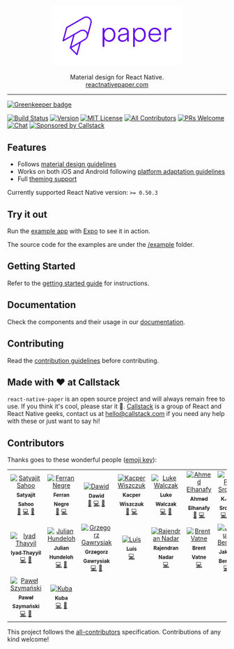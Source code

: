 <p align="center">
  <img alt="react-native-paper" src="docs/assets/images/paper-logo.svg?sanitize=true" width="300">
</p>
<p align="center">
  Material design for React Native.<br/>
  <a href="https://reactnativepaper.com">reactnativepaper.com</a>
</p>

---

[![Greenkeeper badge](https://badges.greenkeeper.io/callstack/react-native-paper.svg)](https://greenkeeper.io/)

[![Build Status][build-badge]][build]
[![Version][version-badge]][package]
[![MIT License][license-badge]][license]
[![All Contributors][all-contributors-badge]][all-contributors]
[![PRs Welcome][prs-welcome-badge]][prs-welcome]
[![Chat][chat-badge]][chat]
[![Sponsored by Callstack][callstack-badge]][callstack]

## Features

- Follows [material design guidelines](https://material.io/guidelines/)
- Works on both iOS and Android following [platform adaptation guidelines](https://material.io/design/platform-guidance/cross-platform-adaptation.html)
- Full [theming support](https://callstack.github.io/react-native-paper/theming.html)

Currently supported React Native version: `>= 0.50.3`

## Try it out

Run the [example app](https://snack.expo.io/@satya164/github.com-callstack-react-native-paper:example) with [Expo](https://expo.io/) to see it in action.

The source code for the examples are under the [/example](/example) folder.

## Getting Started

Refer to the [getting started guide](https://callstack.github.io/react-native-paper/getting-started.html) for instructions.

## Documentation

Check the components and their usage in our [documentation](https://callstack.github.io/react-native-paper/index.html).

## Contributing

Read the [contribution guidelines](/CONTRIBUTING.md) before contributing.

## Made with ❤️ at Callstack

`react-native-paper` is an open source project and will always remain free to use. If you think it's cool, please star it 🌟. [Callstack][callstack-readme-with-love] is a group of React and React Native geeks, contact us at [hello@callstack.com](mailto:hello@callstack.com) if you need any help with these or just want to say hi!

<!-- badges -->

[build-badge]: https://img.shields.io/circleci/project/github/callstack/react-native-paper/master.svg?style=flat-square
[build]: https://circleci.com/gh/callstack/react-native-paper
[version-badge]: https://img.shields.io/npm/v/react-native-paper.svg?style=flat-square
[package]: https://www.npmjs.com/package/react-native-paper
[license-badge]: https://img.shields.io/npm/l/react-native-paper.svg?style=flat-square
[license]: https://opensource.org/licenses/MIT
[all-contributors-badge]: https://img.shields.io/badge/all_contributors-1-orange.svg?style=flat-square
[all-contributors]: #contributors
[prs-welcome-badge]: https://img.shields.io/badge/PRs-welcome-brightgreen.svg?style=flat-square
[prs-welcome]: http://makeapullrequest.com
[chat-badge]: https://img.shields.io/discord/426714625279524876.svg?style=flat-square&colorB=758ED3
[chat]: https://discord.gg/zwR2Cdh
[callstack-badge]: https://callstack.com/images/callstack-badge.svg
[callstack]: https://callstack.com/open-source/?utm_source=github.com&utm_medium=referral&utm_campaign=react-native-paper&utm_term=readme-badge
[callstack-readme-with-love]: https://callstack.com/?utm_source=github.com&utm_medium=referral&utm_campaign=react-native-paper&utm_term=readme-with-love

## Contributors

Thanks goes to these wonderful people ([emoji key](https://github.com/all-contributors/all-contributors#emoji-key)):

<!-- ALL-CONTRIBUTORS-LIST:START - Do not remove or modify this section -->
<!-- prettier-ignore -->
<table>
  <tr>
    <td align="center"><a href="https://twitter.com/@satya164"><img src="https://avatars2.githubusercontent.com/u/1174278?v=4" width="100px;" alt="Satyajit Sahoo"/><br /><sub><b>Satyajit Sahoo</b></sub></a><br /><a href="#ideas-satya164" title="Ideas, Planning, & Feedback">🤔</a> <a href="https://github.com/callstack/react-native-paper/commits?author=satya164" title="Code">💻</a> <a href="https://github.com/callstack/react-native-paper/commits?author=satya164" title="Documentation">📖</a></td>
    <td align="center"><a href="https://ferrannp.com/"><img src="https://avatars2.githubusercontent.com/u/774577?v=4" width="100px;" alt="Ferran Negre"/><br /><sub><b>Ferran Negre</b></sub></a><br /><a href="#ideas-ferrannp" title="Ideas, Planning, & Feedback">🤔</a> <a href="https://github.com/callstack/react-native-paper/commits?author=ferrannp" title="Code">💻</a></td>
    <td align="center"><a href="http://dawidurbaniak.pl"><img src="https://avatars3.githubusercontent.com/u/18584155?v=4" width="100px;" alt="Dawid"/><br /><sub><b>Dawid</b></sub></a><br /><a href="#ideas-Trancever" title="Ideas, Planning, & Feedback">🤔</a> <a href="https://github.com/callstack/react-native-paper/commits?author=Trancever" title="Code">💻</a> <a href="https://github.com/callstack/react-native-paper/commits?author=Trancever" title="Documentation">📖</a></td>
    <td align="center"><a href="https://twitter.com/esemesek"><img src="https://avatars2.githubusercontent.com/u/9092510?v=4" width="100px;" alt="Kacper Wiszczuk"/><br /><sub><b>Kacper Wiszczuk</b></sub></a><br /><a href="#ideas-Esemesek" title="Ideas, Planning, & Feedback">🤔</a> <a href="https://github.com/callstack/react-native-paper/commits?author=Esemesek" title="Code">💻</a></td>
    <td align="center"><a href="https://medium.com/@_happiryu"><img src="https://avatars1.githubusercontent.com/u/22746080?v=4" width="100px;" alt="Luke Walczak"/><br /><sub><b>Luke Walczak</b></sub></a><br /><a href="https://github.com/callstack/react-native-paper/commits?author=lukewalczak" title="Code">💻</a> <a href="https://github.com/callstack/react-native-paper/commits?author=lukewalczak" title="Documentation">📖</a></td>
    <td align="center"><a href="https://github.com/ahmedlhanafy"><img src="https://avatars2.githubusercontent.com/u/7052827?v=4" width="100px;" alt="Ahmed Elhanafy"/><br /><sub><b>Ahmed Elhanafy</b></sub></a><br /><a href="#ideas-ahmedlhanafy" title="Ideas, Planning, & Feedback">🤔</a> <a href="https://github.com/callstack/react-native-paper/commits?author=ahmedlhanafy" title="Code">💻</a></td>
    <td align="center"><a href="https://github.com/kpsroka"><img src="https://avatars0.githubusercontent.com/u/24893014?v=4" width="100px;" alt="K. P. Sroka"/><br /><sub><b>K. P. Sroka</b></sub></a><br /><a href="https://github.com/callstack/react-native-paper/commits?author=kpsroka" title="Code">💻</a> <a href="https://github.com/callstack/react-native-paper/commits?author=kpsroka" title="Documentation">📖</a></td>
  </tr>
  <tr>
    <td align="center"><a href="https://github.com/iyadthayyil"><img src="https://avatars2.githubusercontent.com/u/11161020?v=4" width="100px;" alt="Iyad Thayyil"/><br /><sub><b>Iyad Thayyil</b></sub></a><br /><a href="https://github.com/callstack/react-native-paper/commits?author=iyadthayyil" title="Code">💻</a> <a href="https://github.com/callstack/react-native-paper/commits?author=iyadthayyil" title="Documentation">📖</a></td>
    <td align="center"><a href="http://hundeloh-consulting.ch/"><img src="https://avatars1.githubusercontent.com/u/5358638?v=4" width="100px;" alt="Julian Hundeloh"/><br /><sub><b>Julian Hundeloh</b></sub></a><br /><a href="https://github.com/callstack/react-native-paper/commits?author=jaulz" title="Code">💻</a> <a href="https://github.com/callstack/react-native-paper/commits?author=jaulz" title="Documentation">📖</a></td>
    <td align="center"><a href="https://www.linkedin.com/in/grzegorzgawrysiak/"><img src="https://avatars3.githubusercontent.com/u/7827311?v=4" width="100px;" alt="Grzegorz Gawrysiak"/><br /><sub><b>Grzegorz Gawrysiak</b></sub></a><br /><a href="https://github.com/callstack/react-native-paper/commits?author=gawrysiak" title="Code">💻</a> <a href="https://github.com/callstack/react-native-paper/commits?author=gawrysiak" title="Documentation">📖</a></td>
    <td align="center"><a href="https://github.com/luissmg"><img src="https://avatars2.githubusercontent.com/u/20660551?v=4" width="100px;" alt="Luís"/><br /><sub><b>Luís</b></sub></a><br /><a href="https://github.com/callstack/react-native-paper/commits?author=luissmg" title="Code">💻</a></td>
    <td align="center"><a href="https://raajnadar.in"><img src="https://avatars1.githubusercontent.com/u/17236768?v=4" width="100px;" alt="Rajendran Nadar"/><br /><sub><b>Rajendran Nadar</b></sub></a><br /><a href="https://github.com/callstack/react-native-paper/commits?author=raajnadar" title="Code">💻</a></td>
    <td align="center"><a href="https://github.com/brentvatne"><img src="https://avatars2.githubusercontent.com/u/90494?v=4" width="100px;" alt="Brent Vatne"/><br /><sub><b>Brent Vatne</b></sub></a><br /><a href="https://github.com/callstack/react-native-paper/commits?author=brentvatne" title="Code">💻</a></td>
    <td align="center"><a href="https://jukben.cz"><img src="https://avatars3.githubusercontent.com/u/8135252?v=4" width="100px;" alt="Jakub Beneš"/><br /><sub><b>Jakub Beneš</b></sub></a><br /><a href="https://github.com/callstack/react-native-paper/commits?author=jukben" title="Code">💻</a></td>
  </tr>
  <tr>
    <td align="center"><a href="https://twitter.com/_panpawel"><img src="https://avatars3.githubusercontent.com/u/3886886?v=4" width="100px;" alt="Paweł Szymański"/><br /><sub><b>Paweł Szymański</b></sub></a><br /><a href="https://github.com/callstack/react-native-paper/commits?author=pan-pawel" title="Code">💻</a> <a href="https://github.com/callstack/react-native-paper/commits?author=pan-pawel" title="Documentation">📖</a></td>
    <td align="center"><a href="https://github.com/jaysbytes"><img src="https://avatars1.githubusercontent.com/u/11561585?v=4" width="100px;" alt="Kuba"/><br /><sub><b>Kuba</b></sub></a><br /><a href="https://github.com/callstack/react-native-paper/commits?author=jaysbytes" title="Code">💻</a> <a href="#ideas-jaysbytes" title="Ideas, Planning, & Feedback">🤔</a></td>
  </tr>
</table>

<!-- ALL-CONTRIBUTORS-LIST:END -->

This project follows the [all-contributors](https://github.com/all-contributors/all-contributors) specification. Contributions of any kind welcome!
